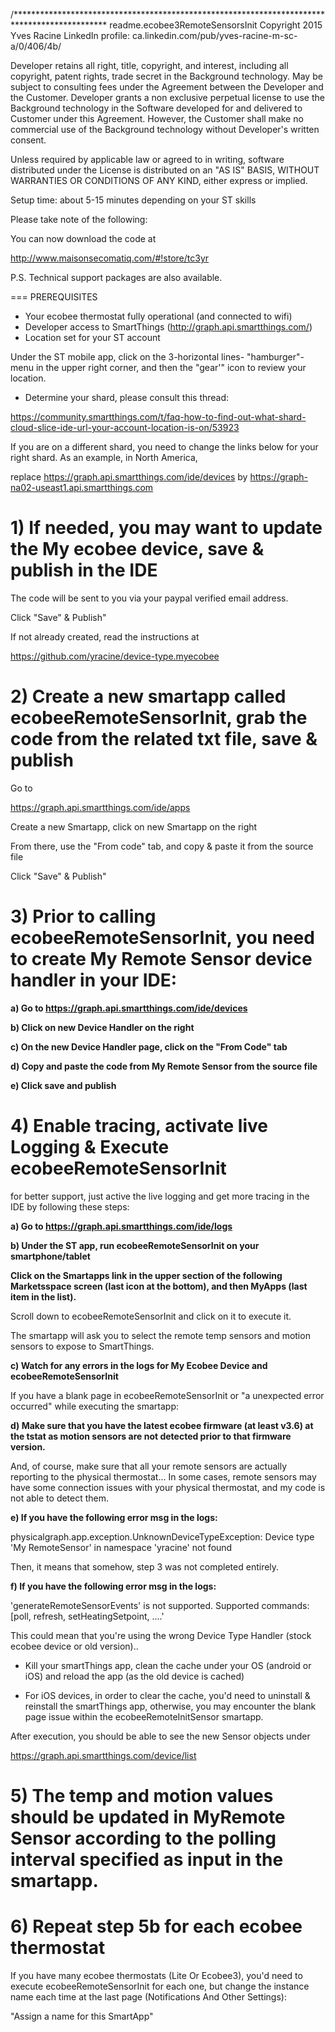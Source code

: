 /*********************************************************************************************
 readme.ecobee3RemoteSensorsInit
 Copyright 2015 Yves Racine
 LinkedIn profile: ca.linkedin.com/pub/yves-racine-m-sc-a/0/406/4b/

 Developer retains all right, title, copyright, and interest, including all copyright, patent rights, trade secret 
 in the Background technology. May be subject to consulting fees under the Agreement between the Developer and the Customer. 
 Developer grants a non exclusive perpetual license to use the Background technology in the Software developed for and delivered 
 to Customer under this Agreement. However, the Customer shall make no commercial use of the Background technology without
 Developer's written consent.
 
 Unless required by applicable law or agreed to in writing, software distributed under the License is distributed
 on an "AS IS" BASIS, WITHOUT WARRANTIES OR CONDITIONS OF ANY KIND, either express or implied. 

Setup time: about 5-15 minutes depending on your ST skills

Please take note of the following:

You can now download the code at 

http://www.maisonsecomatiq.com/#!store/tc3yr 

P.S. Technical support packages are also available.

=== PREREQUISITES

- Your ecobee thermostat fully operational (and connected to wifi)
- Developer access to SmartThings (http://graph.api.smartthings.com/)
- Location set for your ST account 

Under the ST mobile app, click on the 3-horizontal lines- "hamburger"- menu in the upper right corner, and then the "gear'" icon to review your location.

- Determine your shard, please consult this thread:

https://community.smartthings.com/t/faq-how-to-find-out-what-shard-cloud-slice-ide-url-your-account-location-is-on/53923

If you are on a different shard, you need to change the links below for your right shard. 
As an example, in North America,

replace https://graph.api.smartthings.com/ide/devices by https://graph-na02-useast1.api.smartthings.com

# 1) If needed, you may want to update the My ecobee device, save & publish in the IDE

<a>The code will be sent to you via your paypal verified email address.</b>

Click "Save" & Publish"

If not already created, read the instructions at

https://github.com/yracine/device-type.myecobee

# 2) Create a new smartapp called ecobeeRemoteSensorInit, grab the code from the related txt file, save & publish

Go to 

https://graph.api.smartthings.com/ide/apps

Create a new Smartapp, click on new Smartapp on the right

From there, use the "From code" tab, and copy & paste it from the source file

Click "Save" & Publish"

# 3) Prior to calling ecobeeRemoteSensorInit, you need to create My Remote Sensor device handler in your IDE:

<b>a) Go to https://graph.api.smartthings.com/ide/devices</b>

<b>b) Click on new Device Handler on the right</b>

<b>c) On the new Device Handler page, click on the "From Code" tab</b>

<b>d) Copy and paste the code from My Remote Sensor from the source file</b>

<b>e) Click save and publish</b>

# 4) Enable tracing, activate live Logging & Execute ecobeeRemoteSensorInit

for better support, just active the live logging and get more tracing
in the IDE by following these steps:

<b>a) Go to https://graph.api.smartthings.com/ide/logs</b>

<b>b) Under the ST app, run ecobeeRemoteSensorInit on your smartphone/tablet</b>


<b>Click on the Smartapps link in the upper section of the following Marketsspace screen (last icon at the bottom), and then MyApps (last item in the list).</b>

Scroll down to ecobeeRemoteSensorInit and click on it to execute it.

The smartapp will ask you to select the remote temp sensors and motion sensors to expose to SmartThings.


<b>c) Watch for any errors in the logs for My Ecobee Device and ecobeeRemoteSensorInit</b>



If you have a blank page in ecobeeRemoteSensorInit or "a unexpected error occurred" while
executing the smartapp:

<b>d) Make sure that you have the latest ecobee firmware (at least v3.6) at the tstat as motion sensors
are not detected prior to that firmware version. </b> 

And, of course, make sure that all your remote sensors are actually reporting to the physical thermostat...
In some cases, remote sensors may have some connection issues with your physical thermostat, and my code is not able 
to detect them.


<b>e) If you have the following error msg in the logs:</b>

physicalgraph.app.exception.UnknownDeviceTypeException: Device type 'My RemoteSensor' in namespace 'yracine' not found

Then, it means that somehow, step 3 was not completed entirely.

<b>f) If you have the following error msg in the logs:</b>

'generateRemoteSensorEvents' is not supported. Supported commands: [poll, refresh, setHeatingSetpoint, ....'

This could mean that you're using the wrong Device Type Handler (stock ecobee device or old version)..

- Kill your smartThings app, clean the cache under your OS (android or iOS) and reload 
the app (as the old device is cached)

- For iOS devices, in order to clear the cache, you'd need to uninstall & reinstall the smartThings app,
otherwise, you may encounter the blank page issue within the ecobeeRemoteInitSensor smartapp.


After execution, you should be able to see the new Sensor objects under

https://graph.api.smartthings.com/device/list

# 5) The temp and motion values should be updated in MyRemote Sensor according to the polling interval specified as input in the smartapp.

# 6) Repeat step 5b for each ecobee thermostat

If you have many ecobee thermostats (Lite Or Ecobee3), you'd need to execute ecobeeRemoteSensorInit for each one, but change the instance
name each time at the last page (Notifications And Other Settings):

"Assign a name for this SmartApp"



